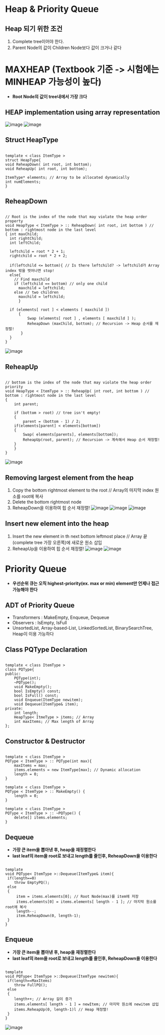 Heap & Priority Queue
===============================

## Heap 되기 위한 조건
1. Complete tree이어야 한다.
2. Parent Node의 값이 Children Node보다 값이 크거나 같다

# MAXHEAP (Textbook 기준 -> 시험에는 MINHEAP 가능성이 높다)
- **Root Node의 값이 tree내에서 가장 크다**

## HEAP implementation using array representation
![image](https://user-images.githubusercontent.com/50229148/118808703-be518580-b8e4-11eb-8665-9d475115d46e.png)
![image](https://user-images.githubusercontent.com/50229148/118808892-ee008d80-b8e4-11eb-9add-6490f24805f0.png)

## Struct HeapType
<pre><code>
template < class ItemType >
struct HeapType{
void ReheapDown( int root, int bottom);
void ReheapUp( int root, int bottom);

ItemType* elements; // Array to be allocated dynamically
int numElements;
}
</code></pre>

## ReheapDown
<pre><code>
// Root is the index of the node that may violate the heap order property
void HeapType < ItemType > :: ReheapDown( int root, int bottom ) // bottom : rightmost node in the last level
{ int maxChild;
  int rightChild;
  int leftChild;
  
  leftchild = root * 2 + 1;
  rightchild = root * 2 + 2;
  
  if(leftchild <= bottom){ // Is there leftchild? -> leftchild가 Array index 밖을 벗어나면 stop!
  else{
    // Find maxchild
    if (leftchild == bottom) // only one child
      maxchild = leftchild;
    else // two children
      maxchild = leftchild;
      }
  
  if (elements[ root ] < elements [ maxchild ])
      {
          Swap (elements[ root ] , elements [ maxchild ] );
          ReheapDown (maxChild, bottom); // Recursion -> Heap 순서를 재정렬!
       }
  }
}
</code></pre>
![image](https://user-images.githubusercontent.com/50229148/118811444-fd350a80-b8e7-11eb-8986-cf78664d557b.png)

## ReheapUp
<pre><code>
// bottom is the index of the node that may violate the heap order priority
void HeapType < ItemType > :: ReheapUp( int root, int bottom ) // bottom : rightmost node in the last level
{
    int parent;
    
    if (bottom > root) // tree isn't empty!
    {
    	parent = (bottom - 1) / 2;  
	if(elements[parent] < elements[bottom])
	{	
	    Swap( elements[parents], elements[bottom]);
	    ReheapUp(root, parent); // Recursion -> 계속해서 Heap 순서 재정렬!
 	}
    }
}
</code></pre>
![image](https://user-images.githubusercontent.com/50229148/118811456-00c89180-b8e8-11eb-9d3b-fb4c0f33a599.png)

## Removing largest element from the heap
1. Copy the bottom rightmost element to the root // Array의 마지막 index 원소를 root에 복사
2. Delete the bottom rightmost node
3. ReheapDown을 이용하여 힙 순서 재정렬!
![image](https://user-images.githubusercontent.com/50229148/118810999-73853d00-b8e7-11eb-80d1-e7ae7e12e5da.png)
![image](https://user-images.githubusercontent.com/50229148/118811008-754f0080-b8e7-11eb-917b-31cfef1aafca.png)
![image](https://user-images.githubusercontent.com/50229148/118811012-76802d80-b8e7-11eb-893c-d689b394f655.png)

## Insert new element into the heap
1. Insert the new element in th next bottom leftmost place // Array 끝(complete tree 가장 오른쪽)에 새로운 원소 삽입
2. ReheapUp을 이용하여 힙 순서 재정렬!
![image](https://user-images.githubusercontent.com/50229148/118811251-bfd07d00-b8e7-11eb-8dfc-f9a58541375c.png)
![image](https://user-images.githubusercontent.com/50229148/118811260-c19a4080-b8e7-11eb-8abe-83518dca7ce5.png)

# Priority Queue
- **우선순위 큐는 오직 highest-priority(ex. max or min) element만 언제나 접근 가능해야 한다**

## ADT of Priority Queue
- Transformers : MakeEmpty, Enqueue, Dequeue
- Observers : IsEmpty, IsFull
- UnsortedList, Array-based-List, LinkedSortedList, BinarySearchTree, Heap이 이용 가능하다

## Class PQType Declaration
<pre><code>
template < class ItemType >
class PQType{
public:
	PQType(int);
	~PQType();
	void MakeEmpty();
	bool IsEmpty() const;
	bool IsFull() const;
	void Enqueue(ItemType newitem);
	void Dequeue(ItemType& item);
private:
	int length;
	HeapType< ItmeType > items; // Array
	int maxItems; // Max length of Array
};
</pre></code>

## Constructor & Destructor
<pre><code>
template < class ItemType >
PQType < ItemType > :: PQType(int max){
	maxItems = max;
	items.elements = new ItemType[max]; // Dynamic allocation
	length = 0;
}

template < class ItemType >
PQType < ItemType > :: MakeEmpty() {
	length = 0;
}

template < class ItemType >
PQType < ItemType > :: ~PQType() {
	delete[] items.elements;
}
</pre></code>

## Dequeue
- **가장 큰 item을 뽑아낸 후, heap을 재정렬한다**
- **last leaf의 item을 root로 보내고 length를 줄인후, ReheapDown을 이용한다**
<pre><code>
template<class ItemType>
void PQType< ItemType >::Dequeue(ItemType& item){
 if(length==0)
 	throw EmptyPQ();
 else
 {
     item = items.elements[0]; // Root Node(max)를 item에 저장
     items.elements[0] = items.elements[ length - 1 ]; // 마지막 원소를 root에 복사
     length--;
     item.ReheapDown(0, length-1);
 }
}    
</code></pre>

## Enqueue
- **가장 큰 item을 뽑아낸 후, heap을 재정렬한다**
- **last leaf의 item을 root로 보내고 length를 줄인후, ReheapDown을 이용한다**
<pre><code>
template<class ItemType>
void PQType< ItemType >::Dequeue(ItemType newitem){
 if(length==MaxItems)
 	throw FullPQ();
 else
 {
    length++; // Array 길이 증가
    items.elements[ length - 1 ] = newItem; // 마지막 원소에 newitem 삽입
    items.ReheapUp(0, length-1)l // Heap 재정렬!
 }
}    
</code></pre>
![image](https://user-images.githubusercontent.com/50229148/118813581-425a3c00-b8ea-11eb-87c6-c830d53c0a9c.png)
